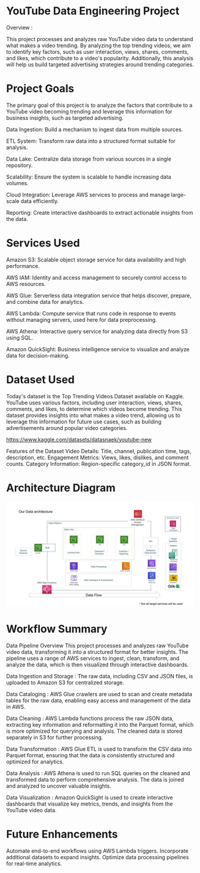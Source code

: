 # YouTube Data Engineering Project
Overview :

This project processes and analyzes raw YouTube video data to understand what makes a video trending. By analyzing the top trending videos, we aim to identify key factors, such as user interaction, views, shares, comments, and likes, which contribute to a video's popularity. Additionally, this analysis will help us build targeted advertising strategies around trending categories.

# Project Goals

The primary goal of this project is to analyze the factors that contribute to a YouTube video becoming trending and leverage this information for business insights, such as targeted advertising.

Data Ingestion: Build a mechanism to ingest data from multiple sources.

ETL System: Transform raw data into a structured format suitable for analysis.

Data Lake: Centralize data storage from various sources in a single repository.

Scalability: Ensure the system is scalable to handle increasing data volumes.

Cloud Integration: Leverage AWS services to process and manage large-scale data efficiently.

Reporting: Create interactive dashboards to extract actionable insights from the data.


# Services Used
Amazon S3: Scalable object storage service for data availability and high performance.

AWS IAM: Identity and access management to securely control access to AWS resources.

AWS Glue: Serverless data integration service that helps discover, prepare, and combine data for analytics.

AWS Lambda: Compute service that runs code in response to events without managing servers, used here for data preprocessing.

AWS Athena: Interactive query service for analyzing data directly from S3 using SQL.

Amazon QuickSight: Business intelligence service to visualize and analyze data for decision-making.

# Dataset Used
Today's dataset is the Top Trending Videos Dataset available on Kaggle. YouTube uses various factors, including user interaction, views, shares, comments, and likes, to determine which videos become trending. This dataset provides insights into what makes a video trend, allowing us to leverage this information for future use cases, such as building advertisements around popular video categories.

https://www.kaggle.com/datasets/datasnaek/youtube-new

Features of the Dataset
Video Details: Title, channel, publication time, tags, description, etc.
Engagement Metrics: Views, likes, dislikes, and comment counts.
Category Information: Region-specific category_id in JSON format.

# Architecture Diagram
![Architecture Diagram](./architecture.jpeg)

# Workflow Summary

Data Pipeline Overview
This project processes and analyzes raw YouTube video data, transforming it into a structured format for better insights. The pipeline uses a range of AWS services to ingest, clean, transform, and analyze the data, which is then visualized through interactive dashboards.

Data Ingestion and Storage : The raw data, including CSV and JSON files, is uploaded to Amazon S3 for centralized storage.

Data Cataloging : AWS Glue crawlers are used to scan and create metadata tables for the raw data, enabling easy access and management of the data in AWS.

Data Cleaning : AWS Lambda functions process the raw JSON data, extracting key information and reformatting it into the Parquet format, which is more optimized for querying and analysis. The cleaned data is stored separately in S3 for further processing.

Data Transformation : AWS Glue ETL is used to transform the CSV data into Parquet format, ensuring that the data is consistently structured and optimized for analytics.

Data Analysis : AWS Athena is used to run SQL queries on the cleaned and transformed data to perform comprehensive analysis. The data is joined and analyzed to uncover valuable insights.

Data Visualization : Amazon QuickSight is used to create interactive dashboards that visualize key metrics, trends, and insights from the YouTube video data.

# Future Enhancements
Automate end-to-end workflows using AWS Lambda triggers.
Incorporate additional datasets to expand insights.
Optimize data processing pipelines for real-time analytics.
